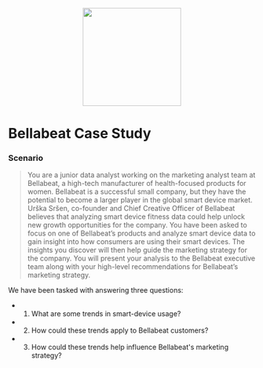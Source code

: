 <p align="center">
  <img width="200" height="200" src="https://picsum.photos/460/300">
</p>

# Bellabeat Case Study

### Scenario
> You are a junior data analyst working on the marketing analyst team at Bellabeat, a high-tech manufacturer of health-focused products for women. Bellabeat is a successful small company, but they have the potential to become a larger player in the global smart device market. Urška Sršen, co-founder and Chief Creative Officer of Bellabeat believes that analyzing smart device fitness data could help unlock new growth opportunities for the company. You have been asked to focus on one of Bellabeat’s products and analyze smart device data to gain insight into how consumers are using their smart devices. The insights you discover will then help guide the marketing strategy for the company. You will present your analysis to the Bellabeat executive team along with your high-level recommendations for Bellabeat’s marketing strategy.

We have been tasked with answering three questions:
  
  * 1. What are some trends in smart-device usage?
  * 2. How could these trends apply to Bellabeat customers?
  * 3. How could these trends help influence Bellabeat's marketing strategy?
